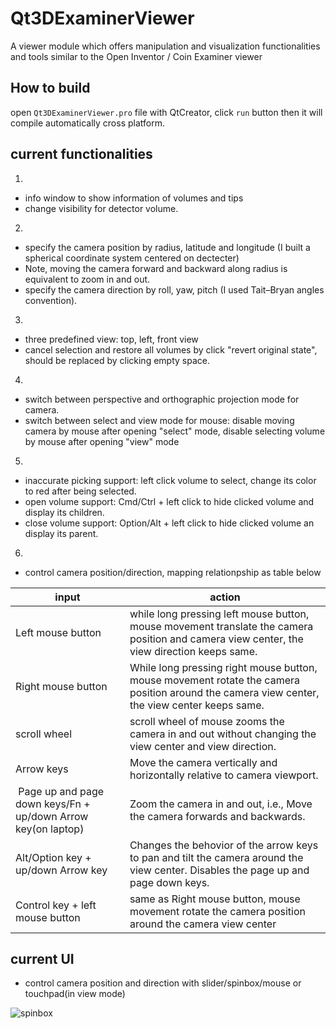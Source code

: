 # Qt3DExaminerViewer
A viewer module which offers manipulation and visualization functionalities and tools similar to the Open Inventor / Coin Examiner viewer


## How to build

open `Qt3DExaminerViewer.pro` file with QtCreator, click `run` button then it will compile automatically cross platform.

## current functionalities

1.
- info window to show information of volumes and tips
- change visibility for detector volume.
2.
- specify the camera position by radius, latitude and longitude (I built a spherical coordinate system centered on dectecter) 
- Note, moving the camera forward and backward along radius is equivalent to zoom in and out.
- specify the camera direction by roll, yaw, pitch (I used Tait–Bryan angles convention).
3.
- three predefined view: top, left, front view
- cancel selection and restore all volumes by click "revert original state", should be replaced by clicking empty space.
4.
- switch between perspective and orthographic projection mode for camera.
- switch between select and view mode for mouse:  disable moving camera by mouse after opening "select" mode, disable selecting volume by mouse after opening "view" mode 
5.
- inaccurate picking support: left click volume to select, change its color to red after being selected.
- open volume support: Cmd/Ctrl + left click to hide clicked volume and display its children.
- close volume support: Option/Alt + left click to hide clicked volume an display its parent.
6.
- control camera position/direction, mapping relationpship as table below

| input | action |
| - | - |
| Left mouse button | while long pressing left mouse button, mouse movement translate the camera position and  camera view center, the view direction keeps same.|
| Right mouse button | While long pressing right mouse button, mouse movement rotate the camera position around the camera view center, the view center keeps same.|
| scroll wheel | scroll wheel of mouse zooms the camera in and out without changing the view center and view direction. |
| Arrow keys | Move the camera vertically and horizontally relative to camera viewport.|
| Page up and page down keys/Fn + up/down Arrow key(on laptop) | Zoom the camera in and out, i.e., Move the camera forwards and backwards.|
| Alt/Option key + up/down Arrow key | Changes the behovior of the arrow keys to pan and tilt the camera around the view center. Disables the page up and page down keys.|
|Control key + left mouse button | same as Right mouse button, mouse movement rotate the camera position around the camera view center |
## current UI
- control camera position and direction with slider/spinbox/mouse or touchpad(in view mode)

![spinbox](https://firebasestorage.googleapis.com/v0/b/steam-key-269816.appspot.com/o/Screenshot%202020-07-03%20at%2023.59.31.png?alt=media&token=195f9f81-8f37-4560-9854-7f50f6e00a81)

